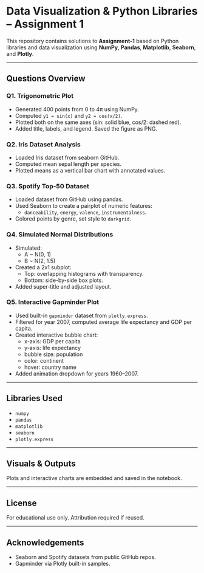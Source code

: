 # Data Visualization & Python Libraries – Assignment 1

This repository contains solutions to **Assignment-1** based on Python libraries and data visualization using **NumPy**, **Pandas**, **Matplotlib**, **Seaborn**, and **Plotly**.

---

## Questions Overview

### Q1. Trigonometric Plot
- Generated 400 points from 0 to 4π using NumPy.
- Computed `y1 = sin(x)` and `y2 = cos(x/2)`.
- Plotted both on the same axes (sin: solid blue, cos/2: dashed red).
- Added title, labels, and legend. Saved the figure as PNG.

### Q2. Iris Dataset Analysis
- Loaded Iris dataset from seaborn GitHub.
- Computed mean sepal length per species.
- Plotted means as a vertical bar chart with annotated values.

### Q3. Spotify Top-50 Dataset
- Loaded dataset from GitHub using pandas.
- Used Seaborn to create a pairplot of numeric features:
  - `danceability`, `energy`, `valence`, `instrumentalness`.
- Colored points by genre, set style to `darkgrid`.

### Q4. Simulated Normal Distributions
- Simulated:
  - A ~ N(0, 1)
  - B ~ N(2, 1.5)
- Created a 2x1 subplot:
  - Top: overlapping histograms with transparency.
  - Bottom: side-by-side box plots.
- Added super-title and adjusted layout.

### Q5. Interactive Gapminder Plot
- Used built-in `gapminder` dataset from `plotly.express`.
- Filtered for year 2007, computed average life expectancy and GDP per capita.
- Created interactive bubble chart:
  - x-axis: GDP per capita
  - y-axis: life expectancy
  - bubble size: population
  - color: continent
  - hover: country name
- Added animation dropdown for years 1960–2007.

---

## Libraries Used
- `numpy`
- `pandas`
- `matplotlib`
- `seaborn`
- `plotly.express`

---

## Visuals & Outputs
Plots and interactive charts are embedded and saved in the notebook.

---

## License
For educational use only. Attribution required if reused.

---

## Acknowledgements
- Seaborn and Spotify datasets from public GitHub repos.
- Gapminder via Plotly built-in samples.
